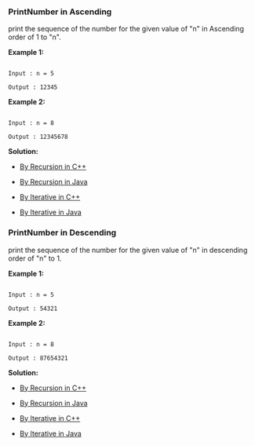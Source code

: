 ### PrintNumber in Ascending

print the sequence of the number for the given value of "n" in Ascending order of 1 to "n".

**Example 1:**

```

Input : n = 5

Output : 12345

```

**Example 2:**

```

Input : n = 8

Output : 12345678

```

**Solution:**

- [By Recursion in C++](https://github.com/Ajay2521/Competitive-Programming/blob/main/Recursion/Print%20Number/By%20Recursion%20in%20Asc.cpp)

- [By Recursion in Java](https://github.com/Ajay2521/Competitive-Programming/blob/main/Recursion/Print%20Number/By%20Recursion%20in%20Asc.java)

- [By Iterative in C++](https://github.com/Ajay2521/Competitive-Programming/blob/main/Recursion/Print%20Number/By%20iterative%20in%20Asc.cpp)

- [By Iterative in Java](https://github.com/Ajay2521/Competitive-Programming/blob/main/Recursion/Print%20Number/By%20iterative%20in%20Asc.java)




### PrintNumber in Descending

print the sequence of the number for the given value of "n" in descending order of "n" to 1.

**Example 1:**

```

Input : n = 5

Output : 54321

```

**Example 2:**

```

Input : n = 8

Output : 87654321

```


**Solution:**

- [By Recursion in C++](https://github.com/Ajay2521/Competitive-Programming/blob/main/Recursion/Print%20Number/By%20Recursion%20in%20Dec.cpp)

- [By Recursion in Java](https://github.com/Ajay2521/Competitive-Programming/blob/main/Recursion/Print%20Number/By%20Recursion%20in%20Dec.java)

- [By Iterative in C++](https://github.com/Ajay2521/Competitive-Programming/blob/main/Recursion/Print%20Number/By%20iterative%20in%20Dec.cpp)

- [By Iterative in Java](https://github.com/Ajay2521/Competitive-Programming/blob/main/Recursion/Print%20Number/By%20iterative%20in%20Dec.java)


